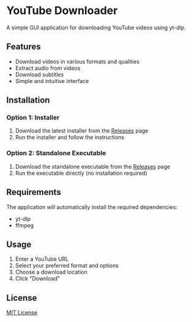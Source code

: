 # YouTube Downloader

A simple GUI application for downloading YouTube videos using yt-dlp.

## Features

- Download videos in various formats and qualities
- Extract audio from videos
- Download subtitles
- Simple and intuitive interface

## Installation

### Option 1: Installer
1. Download the latest installer from the [Releases](https://github.com/yourusername/youtube-downloader/releases) page
2. Run the installer and follow the instructions

### Option 2: Standalone Executable
1. Download the standalone executable from the [Releases](https://github.com/yourusername/youtube-downloader/releases) page
2. Run the executable directly (no installation required)

## Requirements

The application will automatically install the required dependencies:
- yt-dlp
- ffmpeg

## Usage

1. Enter a YouTube URL
2. Select your preferred format and options
3. Choose a download location
4. Click "Download"

## License

[MIT License](LICENSE)
